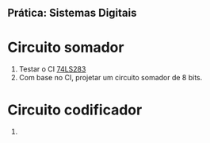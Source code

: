 ## Prática: Sistemas Digitais

# Circuito somador
1. Testar o CI [74LS283](74LS283_National.pdf)   
2. Com base no CI, projetar um circuito somador de 8 bits.

# Circuito codificador
1. 
